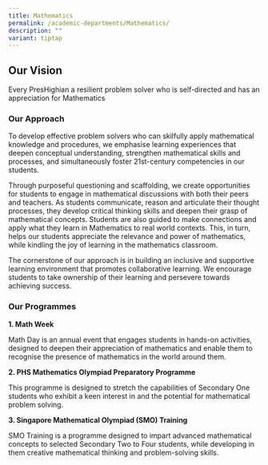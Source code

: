 ```yaml
---
title: Mathematics
permalink: /academic-departments/Mathematics/
description: ""
variant: tiptap
---
```

<h2>Our Vision</h2>
<p>Every PresHighian a resilient problem solver who is self-directed and
has an appreciation for Mathematics</p>
<h3>Our Approach</h3>
<p>To develop effective problem solvers who can skilfully apply mathematical
knowledge and procedures, we emphasise learning experiences that deepen
conceptual understanding, strengthen mathematical skills and processes,
and simultaneously foster 21st-century competencies in our students.</p>
<p>Through purposeful questioning and scaffolding, we create opportunities
for students to engage in mathematical discussions with both their peers
and teachers. As students communicate, reason and articulate their thought
processes, they develop critical thinking skills and deepen their grasp
of mathematical concepts. Students are also guided to make connections
and apply what they learn in Mathematics to real world contexts. This,
in turn, helps our students appreciate the relevance and power of mathematics,
while kindling the joy of learning in the mathematics classroom.</p>
<p>The cornerstone of our approach is in building an inclusive and supportive
learning environment that promotes collaborative learning. We encourage
students to take ownership of their learning and persevere towards achieving
success.</p>
<h3>Our Programmes</h3>
<p><strong>1. Math Week</strong>
</p>
<p>Math Day is an annual event that engages students in hands-on activities,
designed to deepen their appreciation of mathematics and enable them to
recognise the presence of mathematics in the world around them.</p>
<p><strong>2. PHS Mathematics Olympiad Preparatory Programme</strong>
</p>
<p>This programme is designed to stretch the capabilities of Secondary One
students who exhibit a keen interest in and the potential for mathematical
problem solving.</p>
<p><strong>3. Singapore Mathematical Olympiad (SMO) Training</strong>
</p>
<p>SMO Training is a programme designed to impart advanced mathematical concepts
to selected Secondary Two to Four students, while developing in them creative
mathematical thinking and problem-solving skills.</p>
<p></p>